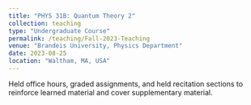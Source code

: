 ```yaml
---
title: "PHYS 31B: Quantum Theory 2"
collection: teaching
type: "Undergraduate Course"
permalink: /teaching/Fall-2023-Teaching
venue: "Brandeis University, Physics Department"
date: 2023-08-25
location: "Waltham, MA, USA"
---
```


Held office hours, graded assignments, and held recitation sections to reinforce learned material and cover supplementary material. 
